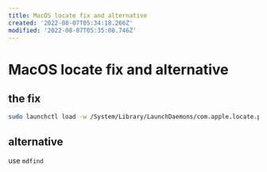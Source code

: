 ```yaml
---
title: MacOS locate fix and alternative
created: '2022-08-07T05:34:18.266Z'
modified: '2022-08-07T05:35:08.746Z'
---
```


# MacOS locate fix and alternative

## the fix

```bash
sudo launchctl load -w /System/Library/LaunchDaemons/com.apple.locate.plist
```

## alternative

use `mdfind`

